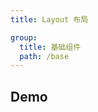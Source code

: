 ```yaml
---
title: Layout 布局

group:
  title: 基础组件
  path: /base
---
```


## Demo

<code src="./demos/index.tsx"></code>
